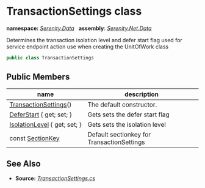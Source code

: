 # TransactionSettings class
**namespace:** *[Serenity.Data](../README.md#serenity.data-namespace)*   **assembly**: *[Serenity.Net.Data](../README.md)*

Determines the transaction isolation level and defer start flag used for service endpoint action use when creating the UnitOfWork class

```csharp
public class TransactionSettings
```

## Public Members

| name | description |
| --- | --- |
| [TransactionSettings](TransactionSettings/TransactionSettings.md)() | The default constructor. |
| [DeferStart](TransactionSettings/DeferStart.md) { get; set; } | Gets sets the defer start flag |
| [IsolationLevel](TransactionSettings/IsolationLevel.md) { get; set; } | Gets sets the isolation level |
| const [SectionKey](TransactionSettings/SectionKey.md) | Default sectionkey for TransactionSettings |

## See Also

* **Source:** *[TransactionSettings.cs](https://github.com/serenity-is/Serenity/blob/master/src/Serenity.Net.Data/Connections/TransactionSettings.cs)*